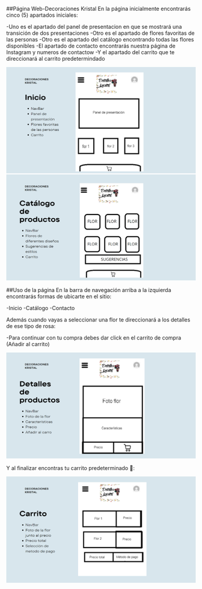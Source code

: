##Página Web-Decoraciones Kristal
En la página inicialmente encontrarás cinco (5) apartados iniciales:

-Uno es el apartado del panel de presentacion en que se mostrará una transición 
de dos presentaciones 
-Otro es el apartado de flores favoritas de las personas
-Otro es el apartado del catálogo encontrando todas las flores disponibles
-El apartado de contacto encontrarás nuestra página de Instagram y numeros de contactow
-Y el apartado del carrito que te direccionará al carrito predetermindado 

![alt text](image.png)
![alt text](image-1.png)

##Uso de la página
En la barra de navegación arriba a la izquierda encontrarás formas de ubicarte en el sitio:

-Inicio
-Catálogo
-Contacto

Además cuando vayas a seleccionar una flor te direccionará a los detalles de ese tipo de rosa:

-Para continuar con tu compra debes dar click en el carrito de compra (Añadir al carrito)

![alt text](image-3.png)

Y al finalizar encontras tu carrito predeterminado 🥳:

![alt text](image-4.png)
